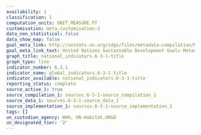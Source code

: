 ```yaml
---
availability: 1
classification: 1
computation_units: UNIT_MEASURE.PT
customisation: meta.customisation-2
data_non_statistical: false
data_show_map: false
goal_meta_link: http://unstats.un.org/sdgs/files/metadata-compilation/Metadata-Goal-6.pdf
goal_meta_link_text: United Nations Sustainable Development Goals Metadata (pdf 428kB)
graph_title: national_indicators.6-3-1-title
graph_type: line
indicator_number: 6.3.1
indicator_name: global_indicators.6-3-1-title
indicator_available: national_indicators.6-3-1-title
reporting_status: complete
source_active_1: true
source_compilation_1: sources.6-3-1-source_compilation_1
source_data_1: sources.6-3-1-source_data_1
source_implementation_1: sources.6-3-1-source_implementation_1
tags: []
un_custodian_agency: WHO, UN-Habitat,UNSD
un_designated_tier: '2'
---
```

